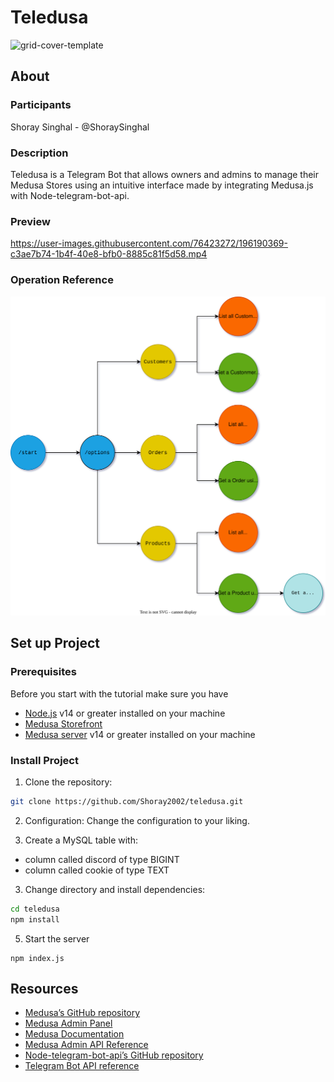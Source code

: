 # Teledusa 
<img width="1600" alt="grid-cover-template" src="https://user-images.githubusercontent.com/76423272/196161256-57eec3f0-5985-47da-ace7-6d1a31f56fea.png">

## About

### Participants
Shoray Singhal - @ShoraySinghal

### Description
Teledusa is a Telegram Bot that allows owners and admins to manage their Medusa Stores using an intuitive interface made by integrating Medusa.js with Node-telegram-bot-api.

### Preview
https://user-images.githubusercontent.com/76423272/196190369-c3ae7b74-1b4f-40e8-bfb0-8885c81f5d58.mp4


### Operation Reference
![Operation Reference](/reference.svg)


## Set up Project

### Prerequisites
Before you start with the tutorial make sure you have

- [Node.js](https://nodejs.org/en/) v14 or greater installed on your machine
- [Medusa Storefront](https://docs.medusajs.com/starters/gatsby-medusa-starter)
- [Medusa server](https://docs.medusajs.com/quickstart/quick-start/) v14 or greater installed on your machine

### Install Project

1. Clone the repository:

```bash
git clone https://github.com/Shoray2002/teledusa.git
```

2. Configuration:
Change the configuration to your liking.

3. Create a MySQL table with: 
* column called discord of type BIGINT
* column called cookie of type TEXT

3. Change directory and install dependencies:

```bash
cd teledusa
npm install
```
5.  Start the server
```
npm index.js
```

## Resources
- [Medusa’s GitHub repository](https://github.com/medusajs/medusa)
- [Medusa Admin Panel](https://github.com/medusajs/admin)
- [Medusa Documentation](https://docs.medusajs.com/)
- [Medusa Admin API Reference](https://docs.medusajs.com/api/admin/)
- [Node-telegram-bot-api’s GitHub repository](https://github.com/yagop/node-telegram-bot-api)
- [Telegram Bot API reference](https://core.telegram.org/bots/api)
